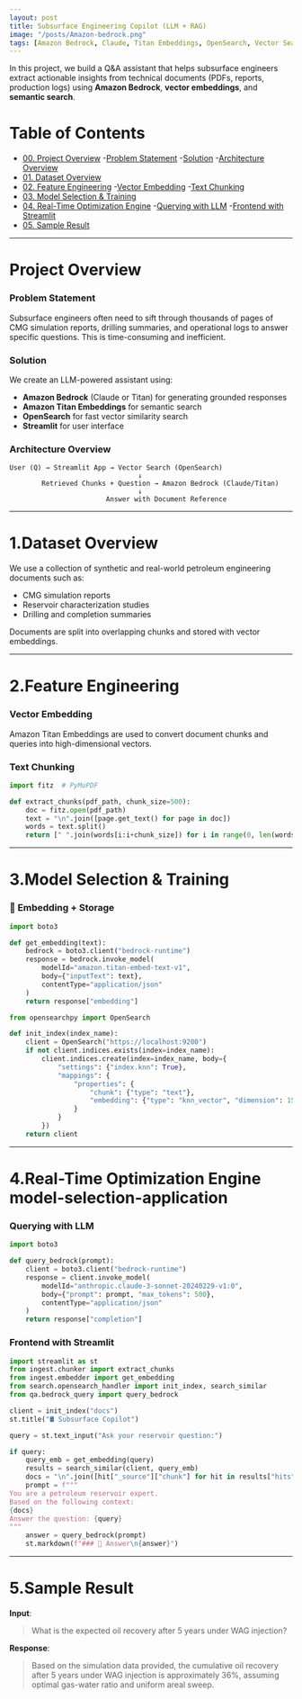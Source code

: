 ```yaml
---
layout: post
title: Subsurface Engineering Copilot (LLM + RAG)
image: "/posts/Amazon-bedrock.png"
tags: [Amazon Bedrock, Claude, Titan Embeddings, OpenSearch, Vector Search, RAG, LLM, Semantic Search, Prompt Engineering]
---
```


In this project, we build a Q&A assistant that helps subsurface engineers extract actionable insights from technical documents (PDFs, reports, production logs) using **Amazon Bedrock**, **vector embeddings**, and **semantic search**.


# Table of Contents

- [00. Project Overview](#overview-main)
    -[Problem Statement](#problem-statement)
    -[Solution](#problem-solution)
    -[Architecture Overview](#architecture-overview)
- [01. Dataset Overview](#data-overview)
- [02. Feature Engineering](#fe-overview)
    -[Vector Embedding](#vector-embedding)
    -[Text Chunking](#text-chunking)
- [03. Model Selection & Training](#model-selection-application)
- [04. Real-Time Optimization Engine](#real-time-opt-engine) 
    -[Querying with LLM](#query-llm)
    -[Frontend with Streamlit](#frontend-streamlit)
- [05. Sample Result](#sample-result)

---

# Project Overview <a name="overview-main"></a>

### Problem Statement  <a name="problem-statement"></a>
Subsurface engineers often need to sift through thousands of pages of CMG simulation reports, drilling summaries, and operational logs to answer specific questions. This is time-consuming and inefficient.

### Solution  <a name="problem-solution"></a>
We create an LLM-powered assistant using:
- **Amazon Bedrock** (Claude or Titan) for generating grounded responses
- **Amazon Titan Embeddings** for semantic search
- **OpenSearch** for fast vector similarity search
- **Streamlit** for user interface

### Architecture Overview <a name="architecture-overview"></a>
```
User (Q) → Streamlit App → Vector Search (OpenSearch)
                                ↓
        Retrieved Chunks + Question → Amazon Bedrock (Claude/Titan)
                                ↓
                        Answer with Document Reference
```

---

# 1.Dataset Overview <a name="data-overview"></a>

We use a collection of synthetic and real-world petroleum engineering documents such as:
- CMG simulation reports
- Reservoir characterization studies
- Drilling and completion summaries

Documents are split into overlapping chunks and stored with vector embeddings.

---

# 2.Feature Engineering <a name="fe-overview"></a>

### Vector Embedding <a name="vector-embedding"></a>
Amazon Titan Embeddings are used to convert document chunks and queries into high-dimensional vectors.

### Text Chunking <a name="text-chunking"></a>
```python
import fitz  # PyMuPDF

def extract_chunks(pdf_path, chunk_size=500):
    doc = fitz.open(pdf_path)
    text = "\n".join([page.get_text() for page in doc])
    words = text.split()
    return [" ".join(words[i:i+chunk_size]) for i in range(0, len(words), chunk_size)]
```

---

# 3.Model Selection & Training <a name="model-selection-application"></a> 

### 🔧 Embedding + Storage
```python
import boto3

def get_embedding(text):
    bedrock = boto3.client("bedrock-runtime")
    response = bedrock.invoke_model(
        modelId="amazon.titan-embed-text-v1",
        body={"inputText": text},
        contentType="application/json"
    )
    return response["embedding"]
```

```python
from opensearchpy import OpenSearch

def init_index(index_name):
    client = OpenSearch("https://localhost:9200")
    if not client.indices.exists(index=index_name):
        client.indices.create(index=index_name, body={
            "settings": {"index.knn": True},
            "mappings": {
                "properties": {
                    "chunk": {"type": "text"},
                    "embedding": {"type": "knn_vector", "dimension": 1536}
                }
            }
        })
    return client
```

---

# 4.Real-Time Optimization Engine model-selection-application <a name="real-time-opt-engine"></a>

### Querying with LLM <a name="query-llm"></a>
```python
import boto3

def query_bedrock(prompt):
    client = boto3.client("bedrock-runtime")
    response = client.invoke_model(
        modelId="anthropic.claude-3-sonnet-20240229-v1:0",
        body={"prompt": prompt, "max_tokens": 500},
        contentType="application/json"
    )
    return response["completion"]
```

### Frontend with Streamlit <a name="frontend-streamlit"></a>
```python
import streamlit as st
from ingest.chunker import extract_chunks
from ingest.embedder import get_embedding
from search.opensearch_handler import init_index, search_similar
from qa.bedrock_query import query_bedrock

client = init_index("docs")
st.title("🛢️ Subsurface Copilot")

query = st.text_input("Ask your reservoir question:")

if query:
    query_emb = get_embedding(query)
    results = search_similar(client, query_emb)
    docs = "\n".join([hit["_source"]["chunk"] for hit in results["hits"]["hits"]])
    prompt = f"""
You are a petroleum reservoir expert.
Based on the following context:
{docs}
Answer the question: {query}
"""
    answer = query_bedrock(prompt)
    st.markdown(f"### 🧠 Answer\n{answer}")
```

---

# 5.Sample Result <a name="sample-result"></a>
**Input**:
> What is the expected oil recovery after 5 years under WAG injection?

**Response**:
> Based on the simulation data provided, the cumulative oil recovery after 5 years under WAG injection is approximately 36%, assuming optimal gas-water ratio and uniform areal sweep.











